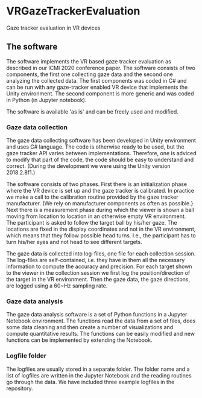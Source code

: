 # VRGazeTrackerEvaluation
Gaze tracker evaluation in VR devices

## The software
The software implements the VR based gaze tracker evaluation as described in our ICMI 2020 conference paper.
The software consists of two components, the first one collecting gaze data and the second one analyzing the collected data. 
The first components was coded in C# and can be run with any gaze-tracker enabled VR device that implements the Unity environment. 
The second component is more generic and was coded in Python (in Jupyter notebook).

The software is available 'as is' and can be freely used and modified.

### Gaze data collection

The gaze data collecting software has been developed in Unity environment and uses C# language.
The code is otherwise ready to be used, but the gaze tracker API varies between implementations.
Therefore, one is adviced to modify that part of the code, the code should be easy to understand and correct.
(During the development we were using the Unity version 2018.2.8f1.)

The software consists of two phases.
First there is an initialization phase where the VR device is set up and the gaze tracker is calibrated.
In practice we make a call to the calibration routine provided by the gaze tracker manufacturer. 
(We rely on manufacturer components as often as possible.}
Next there is a measurement phase during which the viewer is shown a ball moving from location to location in an otherwise empty VR environment.
The participant is asked to follow the target ball by his/her gaze.
The locations are fixed in the display coordinates and not in the VR environment, which means that they follow possible head turns. 
I.e., the participant has to turn his/her eyes and not head to see different targets.

The gaze data is collected into log-files, one file for each collection session.
The log-files are self-contained, i.e. they have in them all the necessary information to compute the accuracy and precision.
For each target shown to the viewer in the collection session we first log the position/direction of the target in the VR environment.
Then the gaze data, the gaze directions, are logged using a 60~Hz sampling rate.

### Gaze data analysis

The gaze data analysis software is a set of Python functions in a Jupyter Notebook environment.
The functions read the data from a set of files, does some data cleaning and then create a number of visualizations and compute quantitative results.
The functions can be easily modified and new functions can be implemented by extending the Notebook.

### Logfile folder

The logfiles are usually stored in a separate folder.
The folder name and a list of logfiles are written in the Jupyter Notebook and the reading routines go through the data.
We have included three example logfiles in the repository.


